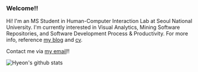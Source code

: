 ### Welcome!!

Hi! I'm an MS Student in Human-Computer Interaction Lab at Seoul National University. I'm currently interested in Visual Analytics, Mining Software Repositories, and Software Development Process & Productivity. For more info, reference [my blog](https://hyeonjeon.com/) and [cv](https://hyeonjeon.com/cv/cv.pdf).

Contact me via [my email](hj@hcil.snu.ac.kr)!!

![Hyeon's github stats](https://github-readme-stats.vercel.app/api?username=jeonhyun97&count_private=true&show_icons=true&theme=solarized-light)
